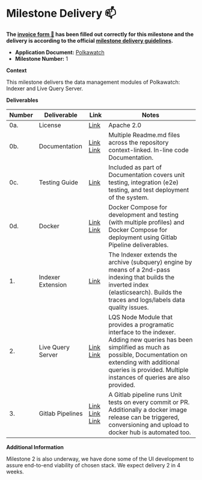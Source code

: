 # Milestone Delivery :mailbox:

**The [invoice form :pencil:](https://docs.google.com/forms/d/e/1FAIpQLSfmNYaoCgrxyhzgoKQ0ynQvnNRoTmgApz9NrMp-hd8mhIiO0A/viewform) has been filled out correctly for this milestone and the delivery is according to the official [milestone delivery guidelines](https://github.com/w3f/Grants-Program/blob/master/docs/milestone-deliverables-guidelines.md).**  

* **Application Document:** [Polkawatch](https://github.com/w3f/Grants-Program/blob/master/applications/Polkawatch.md) 
* **Milestone Number:** 1

**Context**

This milestone delivers the data management modules of Polkawatch: Indexer and Live Query Server. 

**Deliverables**



| Number | Deliverable       | Link                                                         | Notes                                                        |
| ------ | ----------------- | ------------------------------------------------------------ | ------------------------------------------------------------ |
| 0a.    | License           | [Link](https://gitlab.com/polkawatch/polkawatch/-/blob/W3F_MILESTONE_1/LICENSE) | Apache 2.0                                                   |
| 0b.    | Documentation     | [Link](https://gitlab.com/polkawatch/polkawatch/-/blob/W3F_MILESTONE_1/Readme.md) [Link](https://gitlab.com/polkawatch/polkawatch/-/blob/W3F_MILESTONE_1/deploy/Readme.md) | Multiple Readme.md files across the repository context-linked. In-line code Documentation. |
| 0c.    | Testing Guide     | [Link](https://gitlab.com/polkawatch/polkawatch/-/tree/W3F_MILESTONE_1#testing-guide) | Included as part of Documentation covers unit testing, integration (e2e) testing, and test deployment of the system. |
| 0d.    | Docker            | [Link](https://gitlab.com/polkawatch/polkawatch/-/blob/W3F_MILESTONE_1/docker-compose.yml) [Link](https://gitlab.com/polkawatch/polkawatch/-/blob/W3F_MILESTONE_1/deploy/docker-compose.yml) | Docker Compose for development and testing (with multiple profiles) and Docker Compose for deployment using Gitlab Pipeline deliverables. |
| 1.     | Indexer Extension | [Link](https://gitlab.com/polkawatch/polkawatch/-/tree/main/packages/indexer) | The Indexer extends the archive (subquery) engine by means of a 2nd-pass indexing that builds the inverted index (elasticsearch). Builds the traces and logs/labels data quality issues. |
| 2.     | Live Query Server | [Link](https://gitlab.com/polkawatch/polkawatch/-/tree/main/packages/lqs) [Link](https://gitlab.com/polkawatch/polkawatch/-/blob/main/packages/lqs/src/queries/Readme.md) | LQS Node Module that provides a programatic interface to the indexer. Adding new queries has been simplified as much as possible, Documentation on extending with additional queries is provided. Multiple instances of queries are also provided. |
| 3.     | Gitlab Pipelines  | [Link](https://gitlab.com/polkawatch/polkawatch/-/blob/main/.gitlab-ci.yml) [Link](https://hub.docker.com/search?q=polkawatch&type=image) [Link](https://gitlab.com/polkawatch/polkawatch/-/pipelines/480330716) | A Gitlab pipeline runs Unit tests on every commit or PR. Additionally a docker image release can be triggered, conversioning and upload to docker hub is automated too. |

**Additional Information**

Milestone 2 is also underway, we have done some of the UI development to assure end-to-end viability of chosen stack. We expect delivery 2 in 4 weeks.

